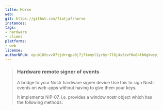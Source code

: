 ```yaml
---
title: Horse
web: 
git: https://github.com/fiatjaf/horse
instances:
tags:
- hardware
- client
platforms:
- web
license: 
authorNPub: npub180cvv07tjdrrgpa0j7j7tmnyl2yr6yr7l8j4s3evf6u64th6gkwsyjh6w6
---
```


> ### Hardware remote signer of events
> 
> A bridge to your Nostr hardware signer device
Use this to sign Nostr events on web-apps without having to give them your keys.
>
> It implements NIP-07, i.e. provides a window.nostr object which has the following methods:

